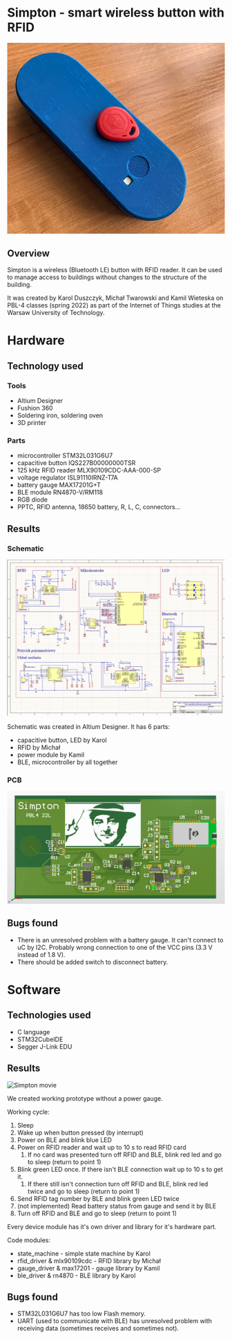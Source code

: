 # Simpton - smart wireless button with RFID

![Simpton](img/simpton-all.jpg)

## Overview

Simpton is a wireless (Bluetooth LE) button with RFID reader. It can be used to manage access to buildings without changes to the structure of the building.

It was created by Karol Duszczyk, Michał Twarowski and Kamil Wieteska on PBL-4 classes (spring 2022) as part of the Internet of Things studies at the Warsaw University of Technology.

# Hardware

## Technology used

### Tools
- Altium Designer
- Fushion 360
- Soldering iron, soldering oven
- 3D printer

### Parts
- microcontroller STM32L031G6U7
- capacitive button IQS227B00000000TSR
- 125 kHz RFID reader MLX90109CDC-AAA-000-SP
- voltage regulator ISL91110IRNZ-T7A
- battery gauge MAX17201G+T
- BLE module RN4870-V/RM118
- RGB diode
- PPTC, RFID antenna, 18650 battery, R, L, C, connectors...

## Results

### Schematic

![Schematic](img/sch.png)

Schematic was created in Altium Designer. It has 6 parts:
- capacitive button, LED by Karol
- RFID by Michał
- power module by Kamil
- BLE, microcontroller by all together

### PCB

![Schematic](img/pcb.png)

## Bugs found

- There is an unresolved problem with a battery gauge. It can't connect to uC by I2C. Probably wrong connection to one of the VCC pins (3.3 V instead of 1.8 V).
- There should be added switch to disconnect battery.

# Software

## Technologies used
- C language
- STM32CubeIDE
- Segger J-Link EDU

## Results

![Simpton movie](img/simpton-gif.gif)

We created working prototype without a power gauge.

Working cycle:
1. Sleep
2. Wake up when button pressed (by interrupt)
3. Power on BLE and blink blue LED
4. Power on RFID reader and wait up to 10 s to read RFID card
    1. If no card was presented turn off RFID and BLE, blink red led and go to sleep (return to point 1)
5. Blink green LED once. If there isn't BLE connection wait up to 10 s to get it.
    1. If there still isn't connection turn off RFID and BLE, blink red led twice and go to sleep (return to point 1)
6. Send RFID tag number by BLE and blink green LED twice
7. (not implemented) Read battery status from gauge and send it by BLE
8. Turn off RFID and BLE and go to sleep (return to point 1)

Every device module has it's own driver and library for it's hardware part.

Code modules:
- state_machine - simple state machine by Karol
- rfid_driver & mlx90109cdc - RFID library by Michał
- gauge_driver & max17201 - gauge library by Kamil
- ble_driver & rn4870 - BLE library by Karol

## Bugs found

- STM32L031G6U7 has too low Flash memory.
- UART (used to communicate with BLE) has unresolved problem with receiving data (sometimes receives and sometimes not).